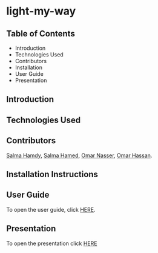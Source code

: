 # light-my-way


## Table of Contents
- Introduction
- Technologies Used
- Contributors
- Installation
- User Guide
- Presentation 

## Introduction


## Technologies Used

## Contributors
[Salma Hamdy](https://github.com/salma39), [Salma Hamed](https://github.com/Salma-Hamed), [Omar Nasser](https://github.com/omarelshamy12), [Omar Hassan](https://github.com/omarrhassan1).

## Installation Instructions


## User Guide
To open the user guide, click [HERE]().

## Presentation
To open the presentation click [HERE]()
